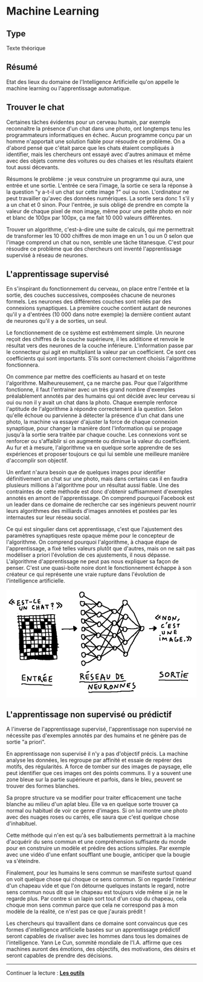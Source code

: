 Machine Learning
================

Type
----

Texte théorique

Résumé
------

Etat des lieux du domaine de l'Intelligence Artificielle qu'on appelle le machine learning ou l'apprentissage automatique.

Trouver le chat
----------------

Certaines tâches évidentes pour un cerveau humain, par exemple reconnaître la présence d'un chat dans une photo, ont longtemps tenu les programmateurs informatiques en échec. Aucun programme conçu par un homme n'apportait une solution fiable pour résoudre ce problème. On a d'abord pensé que c'était parce que les chats étaient compliqués à identifier, mais les chercheurs ont essayé avec d'autres animaux et même avec des objets comme des voitures ou des chaises et les résultats étaient tout aussi décevants.

Résumons le problème : je veux construire un programme qui aura, une entrée et une sortie. L'entrée ce sera l'image, la sortie ce sera la réponse à la question "y a-t-il un chat sur cette image ?" oui ou non. L'ordinateur ne peut travailler qu'avec des données numériques. La sortie sera donc 1 s'il  y a un chat et 0 sinon. Pour l'entrée, je suis obligé de prendre en compte la valeur de chaque pixel de mon image, même pour une petite photo en noir et blanc de 100px par 100px, ça me fait 10 000 valeurs différentes.

Trouver un algorithme, c'est-à-dire une suite de calculs, qui me permettrait de transformer les 10 000 chiffres de mon image en un 1 ou un 0 selon que l'image comprend un chat ou non, semble une tâche titanesque. C'est pour résoudre ce problème que des chercheurs ont inventé l'apprentissage supervisé à réseau de neurones.

L'apprentissage supervisé
-------------------------

En s'inspirant du fonctionnement du cerveau, on place entre l'entrée et la sortie, des couches successives, composées chacune de neurones formels. Les neurones des différentes couches sont reliés par des connexions synaptiques. La première couche contient autant de neurones qu'il y a d'entrées (10 000 dans notre exemple) la dernière contient autant de neurones qu'il y a de sorties, un seul.

Le fonctionnement de ce système est extrêmement simple. Un neurone reçoit des chiffres de la couche supérieure, il les additione et renvoie le résultat vers des neurones de la couche inférieure. L'information passe par le connecteur qui agit en multipliant la valeur par un coefficient. Ce sont ces coefficients qui sont importants. S'ils sont correctement choisis l'algorithme fonctionnera.

On commence par mettre des coefficients au hasard et on teste l'algorithme. Malheureusement, ça ne marche pas. Pour que l'algorithme fonctionne, il faut l'entrainer avec un très grand nombre d'exemples préalablement annotés par des humains qui ont décidé avec leur cerveau si oui ou non il y avait un chat dans la photo. Chaque exemple renforce l'aptitude de l'algorithme à répondre correctement à la question. Selon qu'elle échoue ou parvienne à détecter la présence d'un chat dans une photo, la machine va essayer d'ajuster la force de chaque connexion synaptique, pour changer la manière dont l'information qui se propage jusqu'à la sortie sera traitée par chaque couche. Les connexions vont se renforcer ou s'affaiblir si on augmente ou diminue la valeur du coefficient. Au fur et à mesure, l'algorithme va en quelque sorte apprendre de ses expériences et proposer toujours ce qui lui semble une meilleure manière d'accomplir son objectif.

Un enfant n'aura besoin que de quelques images pour identifier définitivement un chat sur une photo, mais dans certains cas il en faudra plusieurs millions à l'algorithme pour un résultat aussi fiable. Une des contraintes de cette méthode est donc d'obtenir suffisamment d'exemples annotés en amont de l'apprentissage. On comprend pourquoi Facebook est un leader dans ce domaine de recherche car ses ingénieurs peuvent nourrir leurs algorithmes des milliards d'images annotées et postées par les internautes sur leur réseau social.

Ce qui est singulier dans cet apprentissage, c'est que l'ajustement des paramètres synaptiques reste opaque même pour le concepteur de l'algorithme. On comprend pourquoi l'algorithme, à chaque étape de l'apprentissage, a fixé telles valeurs plutôt que d'autres, mais on ne sait pas modéliser a priori l'évolution de ces ajustements, il nous dépasse. L'algorithme d'apprentissage ne peut pas nous expliquer sa façon de penser. C'est une quasi-boite noire dont le fonctionnement échappe à son créateur ce qui représente une vraie rupture dans l'évolution de l'intelligence artificielle.

![](../ressources/dessin13.png)

L'apprentissage non supervisé ou prédictif
------------------------------------------

A l'inverse de l'apprentissage supervisé, l'apprentissage non supervisé ne nécessite pas d'exemples annotés par des humains et ne génère pas de sortie "a priori".

En apprentissage non supervisé il n'y a pas d'objectif précis. La machine analyse les données, les regroupe par affinité et essaie de repérer des motifs, des régularités. A force de tomber sur des images de paysage, elle peut identifier que ces images ont des points communs. Il y a souvent une zone bleue sur la partie supérieure et parfois, dans le bleu, peuvent se trouver des formes blanches.

Sa propre structure va se modifier pour traiter efficacement une tache blanche au milieu d'un aplat bleu. Elle va en quelque sorte trouver ça normal ou habituel de voir ce genre d'images. Si on lui montre une photo avec des nuages roses ou carrés, elle saura que c'est quelque chose d'inhabituel.

Cette méthode qui n'en est qu'à ses balbutiements permettrait à la machine d'acquérir du sens commun et une compréhension suffisante du monde pour en construire un modèle et prédire des actions simples. Par exemple avec une vidéo d'une enfant soufflant une bougie, anticiper que la bougie va s'éteindre. 
 
Finalement, pour les humains le sens commun se manifeste surtout quand on voit quelque chose qui choque ce sens commun. Si on regarde l'intérieur d'un chapeau vide et que l'on détourne quelques instants le regard, notre sens commun nous dit que le chapeau est toujours vide même si je ne le regarde plus. Par contre si un lapin sort tout d'un coup du chapeau, cela choque mon sens commun parce que cela ne correspond pas à mon modèle de la réalité, ce n'est pas ce que j'aurais prédit ! 

Les  chercheurs qui travaillent dans ce domaine sont convaincus que ces  formes d'intelligence artificielle basées sur un apprentissage  prédictif seront capables de rivaliser avec les hommes dans tous les domaines de l'intelligence. Yann Le Cun, sommité mondiale de l'I.A.  affirme que ces machines auront des émotions, des objectifs, des motivations, des désirs et seront capables de prendre des décisions.

---

Continuer la lecture : [**Les outils**](les-outils.md)

